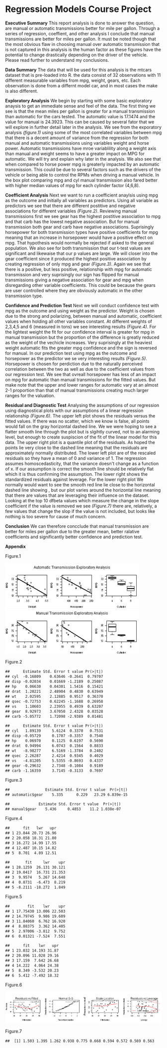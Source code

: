 Regression Models Course Project
========================================================


**Executive Summary**
This report analysis is done to answer the question, are manual or automatic transmissions better for mile per gallon. Through a series of regression, coeffient, and other analysis I conclude that manual transmissions are better for miles per gallon. It must be noted though that the most obvious flaw in choosing manual over automatic transmission that is not captured in this analysis is the human factor as these figures have the potential to change drastically depending on the driver of the vehicle. Please read further to understand my conclusions.

**Data Summary**
The data that will be used for this analysis is the mtcars dataset that is pre-loaded into R. the data consist of 32 observations with 11 different measurable variables from mpg, weight, gears, etc. Each observation is done from a differnt model car, and in most cases the make is also different.

**Exploratory Analysis**
We begin by starting with some basic exploratory anaysis to get an immediate sense and feel of the data. The first thing we see is that the mean miles per gallon is greater for a manual transmission than automatic for the cars tested. The automatic value is 17.1474 and the value for manual is 24.3923. This can be caused by several fator that we will explore in further detail later in the analysis. We see from the exporatory analysis *(figure.1)* using some of the most correlated variables between mpg that there is a decent amount of variance from the regression for both manual and automatic transmissions using variables weight and horse power. Automatic transmissions have mroe variablility along a weight axis than manual and weight seems to have a greater impact on MPG for automatic. We will try and explain why later in the analysis. We also see that when compared to horse power mpg is greaterly impacted by an automatic transmission. This could be due to several factors such as the drivers of the vehicle or being able to control the RPMs when driving a manual vehicle. In the box plot comparing mpg and cyl manual transmission also fared better with higher median values of mpg for each cylinder factor (4,6,8). 

**Coefficient Analysis**
Next we want to run a coefficient anaylsis using mpg as the outcome and initially all variables as predictors. Using all variable as predictors we see that there are different postitive and negative associations for different variables *(Figure.2)*. Reviewing manual transmissions first we see gear has the highest postitive association to mpg and that carb has the lowest negative association. But for manual transmission both gear and carb have negative associations. Suprisingly horsepower for both transmission types have positive coefficients for mpg meaning that an increase in horsepower would have a positive effect on mpg. That hypothesis would normally be rejected if asked to the general population. We also see for both transmission that our t-test values are significant and likewaise that our p values are large. We will closer into the gear coefficient since it produced the highest positive association by creating regression of only mpg and gear *(Figure.3)*. Again we see that there is a positive, but less positive, relationship with mpg for automatic transmission and very suprisingly our sign has flipped for manual transmissions giving a negative association for gear and mpg when disregarding other variable coefficients. This could be because the gears are user controlled where they are obviously automatic in the other transmission type.

**Confidence and Prediction Test**
Next we will conduct confidence test with mpg as the outcome and using weight as the predictor. Weight is chosen due to the strong and polarizing, between manual and automatic, coefficient values when holding all other variables constant. At different weights of 2,3,4,5 and 6 (measured in tons) we see interesting results *(Figure.4)*. For the lightest weight the fit for our confidence interval is greater for mpg in manual transmission but the proportion of the difference is greatly reduced as the weight of the vechicle increases. Very suprisingly at the heaviest weight automatic fits the greater mpg confidence and the sign is reversed for manual. In our prediction test using mpg as the outcome and horsepower as the predictor we se very interesting results *(Figure.5)*. Horsepower is chosen for perdiction due to the naturally perceived correlation between the two as well as due to the coefficient values from our regression test. We see that ovreall horsepower has less of an impact on mpg for automatic than manual transmissions for the fitted values. But make note that the upper and lower ranges for automatic vary at an almost 2-1 proportion than that of manual transmissions creating much larger ranges for the valuation.

**Residual and Diagnostic Test**
Analysing the assumptions of our regression using diagnostical plots with our assumptions of a linear regression relationship *(Figure.6)*. The upper left plot shows the residuals versus the fitted values. If there was no scatter, which we know is false, all points would fall on the gray horizontal dashed line. We we were hoping to see a flatter smooth line through the plot but is slgihtly curved, not to an alarming level, but enough to create suspiscion of the fit of the linear model for this data. The upper right plot is a quantile plot of the residuals. As hoped the points lie very close to the dashed line meaning that the residuals are approximately normally distributed. The lower left plot are of the rescaled residuals so they have a mean of 0 and variance of 1. The regression assumes homoscedasticity, that the variance doesn't change as a function of x. If our assumption is correct the smooth line should be  relatively flat which it is thus confirming the assumption. The lower right shows the standardized residuals against leverage. For the lower right plot We normally would want to see the smooth red line lie close to the horizontal dashed line showing , but our plot varies around the horizontal line meaning that there are values that are leveraging their influence on the dataset. Looking at the top 10 dfbeta values which measure the change in the slope coefficient if the value is removed we see *(Figure.7)* there are, relatively, a few values that change the slop if the value is not included, but looks like nothing is too severe for cause of much concern.

**Conclusion**
We can therefore concclude that manual transmission are better for miles per gallon due to the greater mean, better ralative coefficients and significantly better confidence and prediction test. 




**Appendix**

Figure.1

![plot of chunk unnamed-chunk-2](figure/unnamed-chunk-21.png) ![plot of chunk unnamed-chunk-2](figure/unnamed-chunk-22.png) 

Figure.2

```
##      Estimate Std. Error t value Pr(>|t|)
## cyl  -0.16809    0.63646 -0.2641  0.79707
## disp -0.02034    0.01669 -1.2189  0.25087
## hp    0.06630    0.04301  1.5416  0.15421
## drat  1.20221    2.48904  0.4830  0.63949
## wt    2.02595    2.12885  0.9517  0.36370
## qsec -0.72753    0.62245 -1.1688  0.26958
## vs    1.10603    2.23955  0.4939  0.63207
## gear  8.92973    3.67050  2.4328  0.03528
## carb -5.05772    1.72098 -2.9389  0.01481
```

```
##      Estimate Std. Error t value Pr(>|t|)
## cyl   1.89139     5.6124  0.3370   0.7531
## disp -0.05729     0.1707 -0.3357   0.7540
## hp    0.06970     0.1125  0.6197   0.5690
## drat  0.94994     6.0743  0.1564   0.8833
## wt   -8.98277     6.5169 -1.3784   0.2402
## qsec  2.26287     2.4214  0.9345   0.4029
## vs   -4.81205     5.5355 -0.8693   0.4337
## gear -0.29632     2.7348 -0.1084   0.9189
## carb -1.16359     3.7145 -0.3133   0.7697
```

Figure.3

```
##                Estimate Std. Error t value  Pr(>|t|)
## automatic$gear    5.335      0.229   23.29 6.839e-15
```

```
##             Estimate Std. Error t value  Pr(>|t|)
## manual$gear    5.436     0.4853    11.2 1.038e-07
```

Figure.4

```
##      fit   lwr   upr
## 1 23.844 20.73 26.96
## 2 20.058 18.31 21.80
## 3 16.272 14.99 17.55
## 4 12.487 10.15 14.82
## 5  8.701  4.89 12.51
```

```
##       fit     lwr    upr
## 1 28.1259  26.131 30.121
## 2 19.0417  16.731 21.353
## 3  9.9574   5.267 14.648
## 4  0.8731  -6.473  8.219
## 5 -8.2111 -18.272  1.849
```

Figure.5

```
##        fit    lwr    upr
## 1 17.75430 13.006 22.503
## 2 14.79745  9.986 19.609
## 3 11.84060  6.762 16.920
## 4  8.88375  3.362 14.405
## 5  2.97006 -3.812  9.752
## 6  0.01321 -7.524  7.551
```

```
##      fit    lwr   upr
## 1 23.032 14.193 31.87
## 2 20.096 11.028 29.16
## 3 17.159  7.642 26.68
## 4 14.222  4.064 24.38
## 5  8.349 -3.532 20.23
## 6  5.412 -7.492 18.32
```

Figure.6

![plot of chunk unnamed-chunk-7](figure/unnamed-chunk-7.png) 

Figure.7

```
##  [1] 1.503 1.395 1.262 0.938 0.775 0.668 0.594 0.572 0.569 0.563
```
